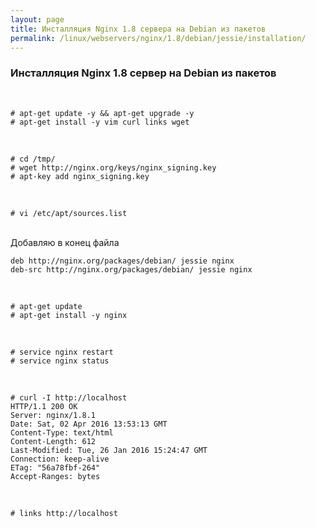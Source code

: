```yaml
---
layout: page
title: Инсталляция Nginx 1.8 сервера на Debian из пакетов
permalink: /linux/webservers/nginx/1.8/debian/jessie/installation/
---
```


### Инсталляция Nginx 1.8 сервер на Debian из пакетов



<br/>

    # apt-get update -y && apt-get upgrade -y
    # apt-get install -y vim curl links wget


<br/>

    # cd /tmp/
    # wget http://nginx.org/keys/nginx_signing.key
    # apt-key add nginx_signing.key

<br/>

    # vi /etc/apt/sources.list

<br/>
Добавляю в конец файла
<br/>

    deb http://nginx.org/packages/debian/ jessie nginx
    deb-src http://nginx.org/packages/debian/ jessie nginx

<br/>

    # apt-get update
    # apt-get install -y nginx

<br/>

    # service nginx restart
    # service nginx status

<br/>

    # curl -I http://localhost
    HTTP/1.1 200 OK
    Server: nginx/1.8.1
    Date: Sat, 02 Apr 2016 13:53:13 GMT
    Content-Type: text/html
    Content-Length: 612
    Last-Modified: Tue, 26 Jan 2016 15:24:47 GMT
    Connection: keep-alive
    ETag: "56a78fbf-264"
    Accept-Ranges: bytes


<br/>   

    # links http://localhost

